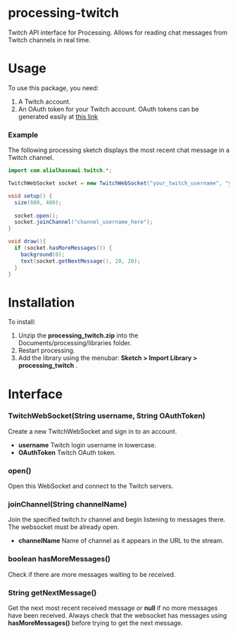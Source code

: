 # processing-twitch
Twitch API interface for Processing. Allows for reading chat messages from Twitch channels in real time.

# Usage

To use this package, you need:
1. A Twitch account.
2. An OAuth token for your Twitch account. OAuth tokens can be generated easily at [this link](https://twitchapps.com/tmi/)

### Example
The following processing sketch displays the most recent chat message in a Twitch channel.
```java
import com.alialhasnawi.twitch.*;

TwitchWebSocket socket = new TwitchWebSocket("your_twitch_username", "your_twitch_oauth_token");

void setup() {
  size(600, 400);
  
  socket.open();
  socket.joinChannel("channel_username_here");
}

void draw(){
  if (socket.hasMoreMessages()) {
    background(0);
    text(socket.getNextMessage(), 20, 20);
  }
}
```

# Installation
To install: 
1. Unzip the **processing_twitch.zip** into the Documents/processing/libraries folder.
2. Restart processing.
3. Add the library using the menubar: **Sketch > Import Library > processing_twitch** .

# Interface
### TwitchWebSocket(String username, String OAuthToken)
Create a new TwitchWebSocket and sign in to an account.
- **username** Twitch login username in lowercase.
- **OAuthToken** Twitch OAuth token.

### open()
Open this WebSocket and connect to the Twitch servers.

### joinChannel(String channelName)
Join the specified twitch.tv channel and begin listening to messages there.
The websocket must be already open.
- **channelName** Name of channel as it appears in the URL to the stream.

### boolean hasMoreMessages()
Check if there are more messages waiting to be received.

### String getNextMessage()
Get the next most recent received message or **null** if no more messages have been received.
Always check that the websocket has messages using **hasMoreMessages()** before trying to get the next message.
